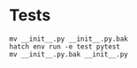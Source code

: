 # Tests
```pwsh
mv __init__.py __init__.py.bak
hatch env run -e test pytest
mv __init__.py.bak __init__.py
```